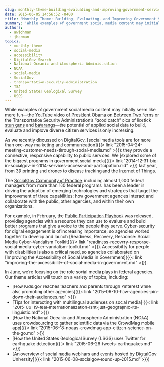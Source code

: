 ```yaml
---
slug: monthly-theme-building-evaluating-and-improving-government-services-through-social-media
date: 2015-06-05 14:56:52 -0400
title: 'Monthly Theme: Building, Evaluating, and Improving Government Services Through Social Media'
summary: 'While examples of government social media content may initially seem like mere fun&mdash;the YouTube video of President Obama on Between Two Ferns or the Transportation Security Administration’s &ldquo;good catch&rdquo; pics of lipstick stun guns and batarangs&mdash;the potential of applied social data to build, evaluate and improve diverse citizen services is only increasing. As we recently'
authors:
  - awichman
  - jherman
topics:
  - monthly-theme
  - social-media
  - accessibility
  - DigitalGov Search
  - National Oceanic and Atmospheric Administration
  - NOAA
  - social-media
  - SocialGov
  - transportation-security-administration
  - TSA
  - United States Geological Survey
  - USGS
---
```


While examples of government social media content may initially seem like mere fun—the [YouTube video of President Obama on Between Two Ferns](https://www.youtube.com/watch?v=UnW3xkHxIEQ) or the Transportation Security Administration’s “good catch” pics of [lipstick stun guns](https://instagram.com/p/0WUAzwl9xT/?taken-by=tsa) and [batarangs](https://instagram.com/p/zTOqVrF9wl/?taken-by=tsa)—the potential of applied social data to build, evaluate and improve diverse citizen services is only increasing.

As we recently discussed on DigitalGov, [social media tools are for more than one-way marketing and communication]({{< link "2015-04-24-meeting-customer-needs-through-social-media.md" >}}): they provide a connective, responsive capability to public services. We [explored some of the biggest programs in government social media]({{< link "2014-12-31-big-in-socialgov-in-2014-services-access-and-participation.md" >}}) last year, from 3D printing and drones to disease tracking and the Internet of Things.

The [SocialGov Community of Practice](http://www.google.com/url?q=http%3A%2F%2Fwww.digitalgov.gov%2Fcommunities%2Fsocial-media%2F&sa=D&sntz=1&usg=AFQjCNEftOg4z77TqX4v3lnFo74pXnH_UA), including almost 1,000 federal managers from more than 160 federal programs, has been a leader in driving the adoption of emerging technologies and strategies that target the improvement of three capabilities: how government agencies interact and collaborate with the public, other agencies, and within their own organizations.

For example, in February, the [Public Participation Playbook](https://participation.usa.gov/) was released, providing agencies with a resource they can use to evaluate and build better programs that give a voice to the people they serve. Cyber-security for digital engagement is of increasing importance, so agencies worked together to develop and launch [Readiness, Recovery, Response: Social Media Cyber-Vandalism Toolkit]({{< link "readiness-recovery-response-social-media-cyber-vandalism-toolkit.md" >}}). Accessibility for people with disabilities is also a critical need, so agencies collaborated on [Improving the Accessibility of Social Media in Government]({{< link "improving-the-accessibility-of-social-media-in-government.md" >}}).

In June, we’re focusing on the role social media plays in federal agencies. Our theme articles will touch on a variety of topics, including:

  * [How Kids.gov reaches teachers and parents through Pinterest while also promoting other agencies]({{< link "2015-06-10-how-agencies-pin-down-their-audiences.md" >}})
  * [Tips for interacting with multilingual audiences on social media]({{< link "2015-06-19-real-internationalization-isnt-just-geographic-its-linguistic.md" >}})
  * [How the National Oceanic and Atmospheric Administration (NOAA) uses crowdsourcing to gather scientific data via the CrowdMag mobile app]({{< link "2015-06-18-noaas-crowdmag-app-citizen-science-on-the-go.md" >}})
  * [How the United States Geological Survey (USGS) uses Twitter for earthquake detection]({{< link "2015-06-26-tweets-earthquakes.md" >}})
  * [An overview of social media webinars and events hosted by DigitalGov University]({{< link "2015-06-08-socialgov-round-up-2015.md" >}})